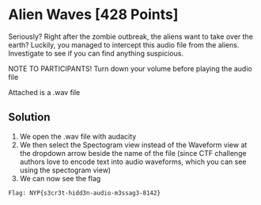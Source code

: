 # Alien Waves [428 Points]

Seriously? Right after the zombie outbreak, the aliens want to take over the earth? Luckily, you managed to intercept this audio file from the aliens. Investigate to see if you can find anything suspicious.

NOTE TO PARTICIPANTS! Turn down your volume before playing the audio file

Attached is a .wav file

## Solution
1. We open the .wav file with audacity
2. We then select the Spectogram view instead of the Waveform view at the dropdown arrow beside the name of the file (since CTF challenge authors love to encode text into audio waveforms, which you can see using the spectogram view)
3. We can now see the flag
```
Flag: NYP{s3cr3t-hidd3n-audio-m3ssag3-8142}
```
